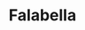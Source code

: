 ---
title: "Falabella"
url: /las-condes/falabella-avenida-padre-hurtado-sur/
shop: grandes almacenes
---